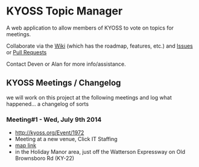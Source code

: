 # KYOSS Topic Manager

A web application to allow members of KYOSS to vote on topics for meetings.

Collaborate via the 
[Wiki](https://github.com/KYOSS/kyoss-topic-manager/wiki) (which has the roadmap, features, etc.) and
[Issues](https://github.com/KYOSS/kyoss-topic-manager/issues) or 
[Pull Requests](https://github.com/KYOSS/kyoss-topic-manager/pulls)

Contact Deven or Alan for more info/assistance.

## KYOSS Meetings / Changelog

we will work on this project at the following meetings and log what happened... a changelog of sorts


### Meeting#1 - Wed, July 9th 2014

* http://kyoss.org/Event/1972
* Meeting at a new venue, Click IT Staffing
 * [map link](http://kyoss.org/Event/1972)
 * in the Holiday Manor area, just off the Watterson Expressway on Old Brownsboro Rd (KY-22)
